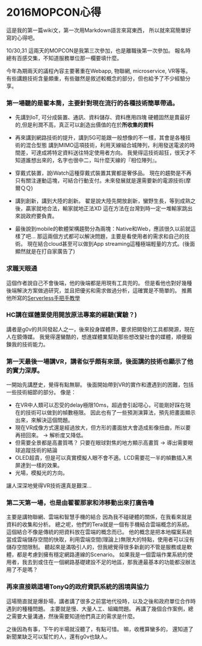 2016MOPCON心得
======

這是我的第一篇wiki文，第一次用Markdown語言來寫東西，
所以就來寫簡單好寫的心得吧。

10/30,31 這兩天的MOPCON是我第三次參加，也是離職後第一次參加。
報名時總有百感交集，不知道服務單位那一欄要填什麼。

今年為期兩天的議程內容主要著重在Webapp, 物聯網, microservice, VR等等。
有些講題技術含量頗重，有些雖然是敘述較概念的部分，但也給予了不少經驗分享。


### 第一場聽的是翟本喬，主要針對現在流行的各種技術簡單帶過。

- 先講到IoT, 可分成裝置、通訊、資料儲存、資料應用四塊
硬體固然是賣最好的,但是利潤不高，真正可以創造出價值的在於<b>所收集的資料</b>

- 再來講到網路技術的提升，講到5G可能跟一般想像的不一樣，其會是各種技術的混合型態
講到MIMO這項技術，利用天線組合城陣列，利用發送電波的時間差，可達成將特定資料送往特定使用者方向。
我覺得這技術超狂，很天才不知道誰想出來的，名字也很中二，叫什麼天線的『相位陣列』。

- 穿戴式裝置，說iWatch這種穿戴式裝置其實都是奢侈品。
現在的趨勢是不再只有關注運動這塊，可結合行動支付。未來發展就是還需要新的電源技術(摩爾ＱＱ)

- 講到創新，講到大陸的創新。
翟是說大陸先開放創新，蠻野生長，等到成熟之後，贏家就地合法，輸家就地正法XD
這在方法在台灣到時一定一堆輸家跳出來說政府要負責。

- 最後說到mobile的軟體架構趨勢分為兩塊：Native和Web，應該很久以前就這樣了吧...
那這兩個方式都可以解決問題，主要是看使用者的需求和自己的技術。
現在結合cloud甚至可以做到App streaming這種極端輕量的方式。(後面顯然就是在打自家廣告了)


### 求職天眼通

這個作者說自己不會後端，他的後端都是用現有工具兜的。
但是看他也對好幾種後端解決方案做過研究，並且把優劣和需求做過分析，這確實是不簡單的。
推薦他所寫的[Serverless手把手教學](http://denny.qollie.com/2016/05/22/serverless-simple-crud/)


### HC講在媒體業使用開放原法專案的經驗(實驗？)

講者是g0v的共同發起人之一，後來投身媒體界，要求把開發的工具都開源，現在人在鏡傳媒。
我覺得還蠻酷的，想進媒體業幫助那些想改變社會的媒體，順便鍛鍊我的技術能力。

### 第一天最後一場講VR，講者似乎頗有來頭，後面講的技術也顯示了他的實力深厚。

一開始先講歷史，覺得有點無聊。
後面開始帶到VR的實作和遭遇到的困難，包括一些技術細節的部分。
像是：
- 在VR中人類可以忍受的delay極限10ms，超過會引起噁心，可能剛好踩在現在的技術可以做到的幀數極限。
因此也有了一些預測演算法，預先把畫面顯示出來，來解決這個問題。
- 現在VR成像方式還是經過放大，但方形的畫面放大會造成影像扭曲，所以要再扭回來。 -> 解析度又降低。
- 但需要全景都是高畫質嗎？ 只要在眼球對焦的地方顯示高畫質 -> 導出需要眼球追蹤技術的結論
- OLED超貴，但是可以真實模擬人眼不會不適。LCD需要花一半的幀數插入黑屏達到一樣的效果。
- 光場，模擬光的方向。

讓人深深地覺得VR技術還真是艱深...


### 第二天第一場，也是由翟翟那家和沛移動出來打廣告嚕

主要是講物聯網、雲端和智慧手機的結合
因為我不碰硬體的關係，在我看來就是資料的收集和分析。
總之呢，他們的Tera就是一個有手機結合雲端概念的系統。這個結合不像是傳統的把資料放在雲端的概念而已。
他的概念是把本地檔案系統當成雲端儲存空間的快取，利用雲端空間(理論上)無限大的特點，使用者可以沒有儲存空間限制。
聽起來是滿吸引人的，但我總覺得很多新創的不管是服務或是軟體，都是考慮到擁有穩定網路連線的Scenario。
如果我是一個雲端作業系統的使用者，我去到或住在一個網路基礎建設不足的地區，那我連最基本的功能都沒辦法用了不是嗎？


### 再來直接跳這場TonyQ的政府資訊系統的困境與協力

這場簡直就是爆卦場，講者講了很多之前當地代役時，以及之後和政府單位合作時遇到的種種問題。
主要就是慢、大量人工、組織問題。
再講了幾個合作案例，總之需要大量溝通，然後需要知道他們真正的需求是什麼。


之後因為有事，下午的半場就沒聽了，有點可惜。
嘛，收穫算蠻多的，
還知道了新聞業缺乏可以幫忙的人，還有g0v也缺人。


